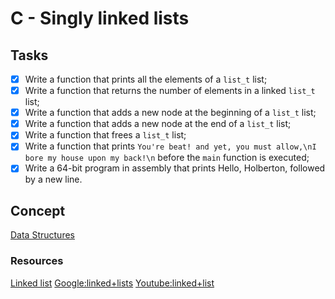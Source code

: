 # C - Singly linked lists

## Tasks

- [x] Write a function that prints all the elements of a `list_t` list;
- [x] Write a function that returns the number of elements in a linked `list_t` list;
- [x] Write a function that adds a new node at the beginning of a `list_t` list;
- [x] Write a function that adds a new node at the end of a `list_t` list;
- [x] Write a function that frees a `list_t` list;
- [x] Write a function that prints `You're beat! and yet, you must allow,\nI bore my house upon my back!\n` before the `main` function is executed;
- [x] Write a 64-bit program in assembly that prints Hello, Holberton, followed by a new line.

## Concept
[Data Structures](https://alx-intranet.hbtn.io/concepts/120)

### Resources
[Linked list](https://www.youtube.com/watch?v=udapt4FGY20&feature=youtu.be&t=2m10s)
[Google:linked+lists](https://www.google.com/search?q=linked+lists&sxsrf=ALiCzsYxnRlz_sCFPP0i6nzIsnVvuFhr4Q%3A1666280918061&source=hp&ei=1m1RY9012MaXBKfipqgI&iflsig=AJiK0e8AAAAAY1F75l3jSNs5qGEvIHenyICilJEjSl3n&ved=0ahUKEwjd-NqRlO_6AhVY44UKHSexCYUQ4dUDCAg&uact=5&oq=linked+lists&gs_lcp=Cgdnd3Mtd2l6EAMyCwgAELEDEIMBEJECMgUIABCABDIHCAAQgAQQCjIHCAAQgAQQCjIHCAAQgAQQCjIHCAAQgAQQCjIHCAAQgAQQCjIHCAAQgAQQCjIHCAAQgAQQCjIHCAAQgAQQCjoECCMQJzoFCAAQkQI6CAguEIAEELEDOggILhCxAxCDAToOCC4QgAQQsQMQxwEQ0QM6CwguEIAEELEDEIMBOgsIABCABBCxAxCDAToICAAQgAQQsQM6CwgAEIAEELEDEMkDOg0ILhCABBDHARDRAxAKUABY-yFg-ipoAHAAeACAAeEFiAGfM5IBBzQtNS42LjGYAQCgAQE&sclient=gws-wiz)
[Youtube:linked+list](https://www.youtube.com/results?search_query=linked+lists)
